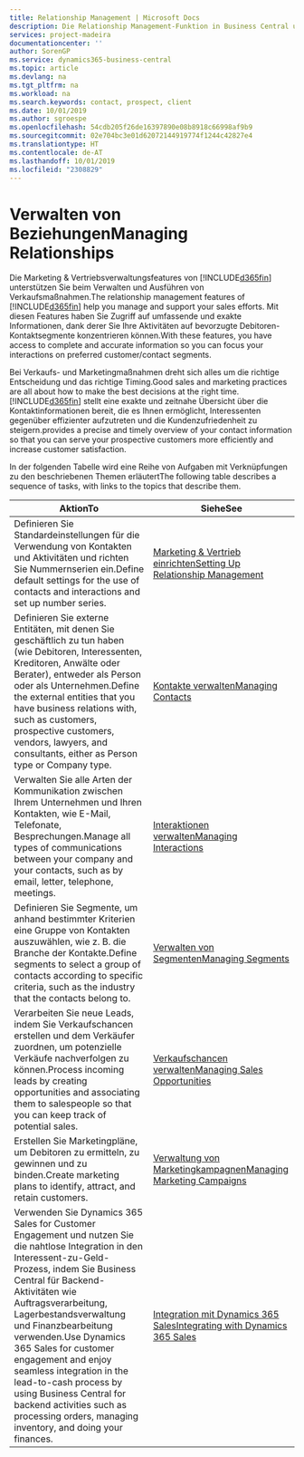 ```yaml
---
title: Relationship Management | Microsoft Docs
description: Die Relationship Management-Funktion in Business Central unterstützt Ihr Verkaufsanstrengungen und Sie können damit auf Informationen Ihrer Kontakte und auf Vermögensfunktionen effizient zugreifen.
services: project-madeira
documentationcenter: ''
author: SorenGP
ms.service: dynamics365-business-central
ms.topic: article
ms.devlang: na
ms.tgt_pltfrm: na
ms.workload: na
ms.search.keywords: contact, prospect, client
ms.date: 10/01/2019
ms.author: sgroespe
ms.openlocfilehash: 54cdb205f26de16397890e08b8918c66998af9b9
ms.sourcegitcommit: 02e704bc3e01d62072144919774f1244c42827e4
ms.translationtype: HT
ms.contentlocale: de-AT
ms.lasthandoff: 10/01/2019
ms.locfileid: "2308829"
---
```

# <a name="managing-relationships"></a><span data-ttu-id="0cfc5-103">Verwalten von Beziehungen</span><span class="sxs-lookup"><span data-stu-id="0cfc5-103">Managing Relationships</span></span>
<span data-ttu-id="0cfc5-104">Die Marketing & Vertriebsverwaltungsfeatures von [!INCLUDE[d365fin](includes/d365fin_md.md)] unterstützen Sie beim Verwalten und Ausführen von Verkaufsmaßnahmen.</span><span class="sxs-lookup"><span data-stu-id="0cfc5-104">The relationship management features of [!INCLUDE[d365fin](includes/d365fin_md.md)] help you manage and support your sales efforts.</span></span> <span data-ttu-id="0cfc5-105">Mit diesen Features haben Sie Zugriff auf umfassende und exakte Informationen, dank derer Sie Ihre Aktivitäten auf bevorzugte Debitoren-Kontaktsegmente konzentrieren können.</span><span class="sxs-lookup"><span data-stu-id="0cfc5-105">With these features, you have access to complete and accurate information so you can focus your interactions on preferred customer/contact segments.</span></span>

<span data-ttu-id="0cfc5-106">Bei Verkaufs- und Marketingmaßnahmen dreht sich alles um die richtige Entscheidung und das richtige Timing.</span><span class="sxs-lookup"><span data-stu-id="0cfc5-106">Good sales and marketing practices are all about how to make the best decisions at the right time.</span></span> [!INCLUDE[d365fin](includes/d365fin_md.md)] <span data-ttu-id="0cfc5-107">stellt eine exakte und zeitnahe Übersicht über die Kontaktinformationen bereit, die es Ihnen ermöglicht, Interessenten gegenüber effizienter aufzutreten und die Kundenzufriedenheit zu steigern.</span><span class="sxs-lookup"><span data-stu-id="0cfc5-107">provides a precise and timely overview of your contact information so that you can serve your prospective customers more efficiently and increase customer satisfaction.</span></span>

<span data-ttu-id="0cfc5-108">In der folgenden Tabelle wird eine Reihe von Aufgaben mit Verknüpfungen zu den beschriebenen Themen erläutert</span><span class="sxs-lookup"><span data-stu-id="0cfc5-108">The following table describes a sequence of tasks, with links to the topics that describe them.</span></span>  

| <span data-ttu-id="0cfc5-109">Aktion</span><span class="sxs-lookup"><span data-stu-id="0cfc5-109">To</span></span> | <span data-ttu-id="0cfc5-110">Siehe</span><span class="sxs-lookup"><span data-stu-id="0cfc5-110">See</span></span> |
| --- | --- |
|<span data-ttu-id="0cfc5-111">Definieren Sie Standardeinstellungen für die Verwendung von Kontakten und Aktivitäten und richten Sie Nummernserien ein.</span><span class="sxs-lookup"><span data-stu-id="0cfc5-111">Define default settings for the use of contacts and interactions and set up number series.</span></span>|[<span data-ttu-id="0cfc5-112">Marketing & Vertrieb einrichten</span><span class="sxs-lookup"><span data-stu-id="0cfc5-112">Setting Up Relationship Management</span></span>](marketing-setup-marketing.md)|
|<span data-ttu-id="0cfc5-113">Definieren Sie externe Entitäten, mit denen Sie geschäftlich zu tun haben (wie Debitoren, Interessenten, Kreditoren, Anwälte oder Berater), entweder als Person oder als Unternehmen.</span><span class="sxs-lookup"><span data-stu-id="0cfc5-113">Define the external entities that you have business relations with, such as customers, prospective customers, vendors, lawyers, and consultants, either as Person type or Company type.</span></span>|[<span data-ttu-id="0cfc5-114">Kontakte verwalten</span><span class="sxs-lookup"><span data-stu-id="0cfc5-114">Managing Contacts</span></span>](marketing-contacts.md)|
|<span data-ttu-id="0cfc5-115">Verwalten Sie alle Arten der Kommunikation zwischen Ihrem Unternehmen und Ihren Kontakten, wie E-Mail, Telefonate, Besprechungen.</span><span class="sxs-lookup"><span data-stu-id="0cfc5-115">Manage all types of communications between your company and your contacts, such as by email, letter, telephone, meetings.</span></span>|[<span data-ttu-id="0cfc5-116">Interaktionen verwalten</span><span class="sxs-lookup"><span data-stu-id="0cfc5-116">Managing Interactions</span></span>](marketing-interactions.md)|
|<span data-ttu-id="0cfc5-117">Definieren Sie Segmente, um anhand bestimmter Kriterien eine Gruppe von Kontakten auszuwählen, wie z. B. die Branche der Kontakte.</span><span class="sxs-lookup"><span data-stu-id="0cfc5-117">Define segments to select a group of contacts according to specific criteria, such as the industry that the contacts belong to.</span></span>|[<span data-ttu-id="0cfc5-118">Verwalten von Segmenten</span><span class="sxs-lookup"><span data-stu-id="0cfc5-118">Managing Segments</span></span>](marketing-segments.md)|
|<span data-ttu-id="0cfc5-119">Verarbeiten Sie neue Leads, indem Sie Verkaufschancen erstellen und dem Verkäufer zuordnen, um potenzielle Verkäufe nachverfolgen zu können.</span><span class="sxs-lookup"><span data-stu-id="0cfc5-119">Process incoming leads by creating opportunities and associating them to salespeople so that you can keep track of potential sales.</span></span>|[<span data-ttu-id="0cfc5-120">Verkaufschancen verwalten</span><span class="sxs-lookup"><span data-stu-id="0cfc5-120">Managing Sales Opportunities</span></span>](marketing-manage-sales-opportunities.md)|
|<span data-ttu-id="0cfc5-121">Erstellen Sie Marketingpläne, um Debitoren zu ermitteln, zu gewinnen und zu binden.</span><span class="sxs-lookup"><span data-stu-id="0cfc5-121">Create marketing plans to identify, attract, and retain customers.</span></span>|[<span data-ttu-id="0cfc5-122">Verwaltung von Marketingkampagnen</span><span class="sxs-lookup"><span data-stu-id="0cfc5-122">Managing Marketing Campaigns</span></span>](marketing-campaigns.md)|
|<span data-ttu-id="0cfc5-123">Verwenden Sie Dynamics 365 Sales for Customer Engagement und nutzen Sie die nahtlose Integration in den Interessent-zu-Geld-Prozess, indem Sie Business Central für Backend-Aktivitäten wie Auftragsverarbeitung, Lagerbestandsverwaltung und Finanzbearbeitung verwenden.</span><span class="sxs-lookup"><span data-stu-id="0cfc5-123">Use Dynamics 365 Sales for customer engagement and enjoy seamless integration in the lead-to-cash process by using Business Central for backend activities such as processing orders, managing inventory, and doing your finances.</span></span>|[<span data-ttu-id="0cfc5-124">Integration mit Dynamics 365 Sales</span><span class="sxs-lookup"><span data-stu-id="0cfc5-124">Integrating with Dynamics 365 Sales</span></span>](marketing-integrate-dynamicscrm.md)|
